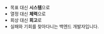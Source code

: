 - 목표 대신  **시스템**으로
- 열정 대신  **체력**으로
- 회상 대신  **회고**로
- 실패와 기회를 찾아다니는 백엔드 개발자입니다.
<!--
**plan11plan/plan11plan** is a ✨ _special_ ✨ repository because its `README.md` (this file) appears on your GitHub profile.

Here are some ideas to get you started:

- 🔭 I’m currently working on ...
- 🌱 I’m currently learning ...
- 👯 I’m looking to collaborate on ...
- 🤔 I’m looking for help with ...
- 💬 Ask me about ...
- 📫 How to reach me: ...
- 😄 Pronouns: ...
- ⚡ Fun fact: ...
-->
